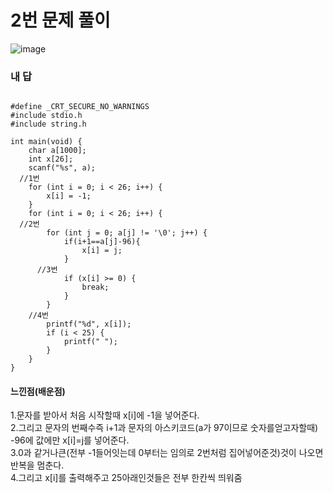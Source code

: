 # 2번 문제 풀이
![image](https://user-images.githubusercontent.com/81015704/119215978-ebcc4800-bb0b-11eb-8485-9bba2fb0facf.png)

### 내 답
<pre><code>
#define _CRT_SECURE_NO_WARNINGS
#include stdio.h
#include string.h

int main(void) {
	char a[1000];
	int x[26];
	scanf("%s", a);
  //1번
	for (int i = 0; i < 26; i++) {
		x[i] = -1;
	}
	for (int i = 0; i < 26; i++) {
  //2번
		for (int j = 0; a[j] != '\0'; j++) {
			if(i+1==a[j]-96){
				x[i] = j;
			}
      //3번
			if (x[i] >= 0) {
				break;
			}
		}
    //4번
		printf("%d", x[i]);
		if (i < 25) {
			printf(" ");
		}
	}
}
</code></pre>


#### 느낀점(배운점)
1.문자를 받아서 처음 시작할때 x[i]에 -1을 넣어준다.<br>
2.그리고 문자의 번째수즉 i+1과 문자의 아스키코드(a가 97이므로 숫자를얻고자할때) -96에 값에만 x[i]=j를 넣어준다.<br>
3.0과 같거나큰(전부 -1들어잇는데 0부터는 임의로 2번처럼 집어넣어준것)것이 나오면 반복을 멈춘다.<br>
4.그리고 x[i]를 출력해주고 25아래인것들은 전부 한칸씩 띄워줌

